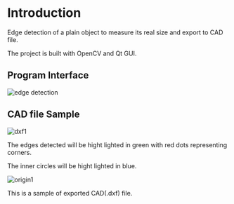 # Introduction
Edge detection of a plain object to measure its real size and export to CAD file.

The project is built with OpenCV and Qt GUI. 

## Program Interface

![edge detection](https://github.com/EthanLiu1230/EdgeDetect/assets/26967250/5ef525e9-7928-48b6-bc5a-0148c5422d9d)

## CAD file Sample

![dxf1](https://github.com/EthanLiu1230/EdgeDetect/assets/26967250/cbbfe156-f3d1-436b-90b9-41a16501c5a3)

The edges detected will be hight lighted in green with red dots representing corners. 

The inner circles will be hight lighted in blue.


![origin1](https://github.com/EthanLiu1230/EdgeDetect/assets/26967250/a477d251-bc04-4979-9e29-752c0a021198)



This is a sample of exported CAD(.dxf) file.
